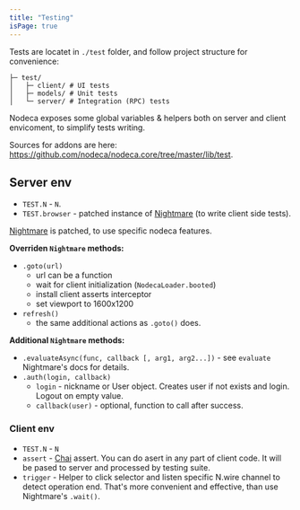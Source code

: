 ```yaml
---
title: "Testing"
isPage: true
---
```


Tests are locatet in `./test` folder, and follow project structure for
convenience:

```
├─ test/
│   ├─ client/ # UI tests
│   ├─ models/ # Unit tests
│   └─ server/ # Integration (RPC) tests
```

Nodeca exposes some global variables & helpers both on server and client
envicoment, to simplify tests writing.

Sources for addons are here: https://github.com/nodeca/nodeca.core/tree/master/lib/test.


## Server env

- `TEST.N`       - `N`.
- `TEST.browser` - patched instance of [Nightmare](http://www.nightmarejs.org/)
  (to write client side tests).

[Nightmare](http://www.nightmarejs.org/) is patched, to use specific nodeca
features.

__Overriden `Nightmare` methods:__

- `.goto(url)`
  - url can be a function
  - wait for client initialization (`NodecaLoader.booted`)
  - install client asserts interceptor
  - set viewport to 1600x1200
- `refresh()`
  - the same additional actions as `.goto()` does.

__Additional `Nightmare` methods:__

- `.evaluateAsync(func, callback [, arg1, arg2...])` - see `evaluate`
   Nightmare's docs for details.
- `.auth(login, callback)`
  - `login` - nickname or User object. Creates user if not exists and login.
     Logout on empty value.
  - `callback(user)` - optional, function to call after success.


### Client env

- `TEST.N`  - `N`
- `assert`  - [Chai](http://chaijs.com/) assert. You can do asert in any part
  of client code. It will be pased to server and processed by testing suite.
- `trigger` - Helper to click selector and listen specific N.wire channel
  to detect operation end. That's more convenient and effective, than use
  Nightmare's `.wait()`.
